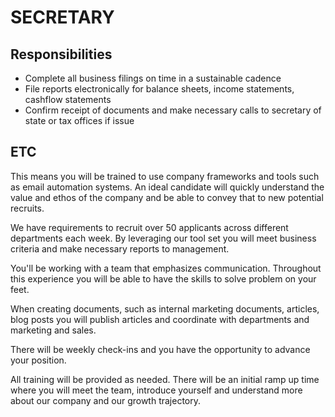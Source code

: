 # SECRETARY

## Responsibilities

* Complete all business filings on time in a sustainable cadence
* File reports electronically for balance sheets, income statements, cashflow statements
* Confirm receipt of documents and make necessary calls to secretary of state or tax offices if issue



## ETC

This means you will be trained to use company frameworks and tools such as email automation systems. An ideal candidate will quickly understand the value and ethos of the company and be able to convey that to new potential recruits. 

We have requirements to recruit over 50 applicants across different departments each week. By leveraging our tool set you will meet business criteria and make necessary reports to management. 

You'll be working with a team that emphasizes communication. Throughout this experience you will be able to have the skills to solve problem on your feet. 

When creating documents, such as internal marketing documents, articles, blog posts you will publish articles and coordinate with departments and marketing and sales.

There will be weekly check-ins and you have the opportunity to advance your position. 

All training will be provided as needed. There will be an initial ramp up time where you will meet the team, introduce yourself and understand more about our company and our growth trajectory.
